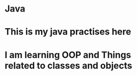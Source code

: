 # Java

# This is my java practises here 
# I am learning OOP and Things related to classes and objects
